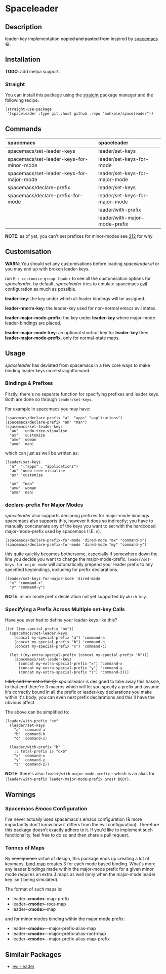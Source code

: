 # Spaceleader
## Description
leader-key implementation ~~copied and pasted from~~ inspired by
[spacemacs](https://github.com/syl20bnr/spacemacs) :grinning:.

## Installation
**TODO**: add melpa support.

### Straight
You can install this package using the [straight][straight] package manager and the
following recipe.

[straight]: https://github.com/raxod502/straight.el

```elisp
(straight-use-package
 '(spaceleader :type git :host github :repo "mohkale/spaceleader"))
```

## Commands
| spacemacs                                | spaceleader                    |
|:-----------------------------------------|:-------------------------------|
| spacemacs/set-leader-keys                | leader/set-keys                |
| spacemacs/set-leader-keys-for-minor-mode | leader/set-keys-for-mode       |
| spacemacs/set-leader-keys-for-major-mode | leader/set-keys-for-major-mode |
| spacemacs/declare-prefix                 | leader/set-keys                |
| spacemacs/declare-prefix-for-mode        | leader/set-keys-for-major-mode |
|                                          | leader/with-prefix             |
|                                          | leader/with-major-mode-prefix  |

**NOTE**: as of yet, you can't set prefixes for minor-modes see
[212](https://github.com/justbur/emacs-which-key/issues/212) for why.

## Customisation
**WARN**: You should set any customisations before loading *spaceleader.el* or you may
end up with broken leader-keys.

run `M-: customize-group leader` to see all the customisation options for *spaceleader*.
by default, *spaceleader* tries to emulate spacemacs [evil](https://github.com/emacs-evil/evil)
configuration as much as possible.

**leader-key**: the key under which all leader bindings will be assigned.

**leader-nnorm-key**: the leader-key used for non-normal emacs evil states.

**leader-major-mode-prefix**: the key under **leader-key** where major-mode leader-bindings are placed.

**leader-major-mode-key**: an optional shortcut key for **leader-key** then **leader-major-mode-prefix**.
only for normal-state maps.

## Usage
*spaceleader* has deviated from spacemacs in a few core ways to make binding leader
keys more straightforward.

### Bindings &amp; Prefixes
Firstly, there's no seperate function for specifying prefixes and leader keys. Both
are done so through `leader/set-keys`.

For example in spacemacs you may have:

```elisp
(spacemacs/declare-prefix "a"  "apps" "applications")
(spacemacs/declare-prefix "am" "man")
(spacemacs/set-leader-keys
  "au"  'undo-tree-visualise
  "ax"  'customize
  "amw" 'woman
  "amm" 'man)
```

which can just as well be written as:

```elisp
(leader/set-keys
  "a"  '("apps" . "applications")
  "au" 'undo-tree-visualise
  "ax" 'customize

  "am"  "man"
  "amw" 'woman
  "amm" 'man)
```

### declare-prefix For Major Modes
*spaceleader* also supports declaring prefixes for major-mode bindings. spacemacs
also supports this, however it does so indirectly; you have to manually concatenate
any of the keys you want to set with the hardcoded major-mode-prefix used by spacemacs
(I.E. `m`).

```elisp
(spacemacs/declare-prefix-for-mode 'dired-mode "mx" "command-x")
(spacemacs/declare-prefix-for-mode 'dired-mode "my" "command-y")
```

this quite quickly becomes bothersome, especially if somewhere down the line you decide you want to
change the major-mode-prefix. `leader/set-keys-for-major-mode` will automatically prepend your leader
prefix to any specified keybindings, including for prefix declarations.

```elisp
(leader/set-keys-for-major-mode 'dired-mode
  "x" "command-x"
  "y" "command-y")
```

**NOTE**: minor mode prefix decleration not yet supported by `which-key`.

### Specifying a Prefix Across Multiple set-key Calls
Have you ever had to define your leader-keys like this?

```elisp
(let ((my-special-prefix "ox"))
  (spacemacs/set-leader-keys
    (concat my-special-prefix "a") 'command-a
    (concat my-special-prefix "b") 'command-b
    (concat my-special-prefix "c") 'command-c)

  (let ((my-extra-special-prefix (concat my-special-prefix "b")))
    (spacemacs/set-leader-keys
      (concat my-extra-special-prefix "x") 'command-x
      (concat my-extra-special-prefix "y") 'command-y
      (concat my-extra-special-prefix "z") 'command-z)))
```

~~I did, and I'm not a fan :cry:.~~ *spaceleader* is designed to take away this hassle, to that
end there're 3 macros which will let you specify a prefix and assume it's correctly bound in
all the prefix or leader-key declarations you make within it's body; you can even nest prefix
declarations and this'll have the obvious affect.

The above can be simplified to:

```elisp
(leader/with-prefix "ox"
  (leader/set-keys
    "a" 'command-a
    "b" 'command-b
    "c" 'command-c)

  (leader/with-prefix "b"
    ;; total-prefix is "oxb"
    "x" 'command-x
    "y" 'command-y
    "z" 'command-z))
```

**NOTE**: there's also: `leader/with-major-mode-prefix` - which is an alias for
`(leader/with-prefix leader-major-mode-prefix &rest BODY)`.

## Warnings
### Spacemacs *Emacs* Configuration
I've never actually used spacemacs's emacs configuration (& more importantly don't know how
it differs from the evil configuration). Therefore this package doesn't exactly adhere to it.
If you'd like to implement such functionality, feel free to do so and then share a pull request.

### Tonnes of Maps
By ~~consquence~~ virtue of design, this package ends up creating a lot of keymaps.
[bind-map][emacs-bind-map] creates 3 for each mode based binding. What's more any leader
bindings made within the major-mode prefix for a given minor mode requires an extra 3 maps
as well (only when the major-mode leader key isn't being simulated).

The format of such maps is:
- leader-**&lt;mode&gt;**-map-prefix
- leader-**&lt;mode&gt;**-root-map
- leader-**&lt;mode&gt;**-map

and for minor modes binding within the major mode prefix:
- leader-**&lt;mode&gt;**--major-prefix-alias-map
- leader-**&lt;mode&gt;**--major-prefix-alias-root-map
- leader-**&lt;mode&gt;**--major-prefix-alias-map-prefix

[emacs-bind-map]: https://github.com/justbur/emacs-bind-map

## Similair Packages
- [evil-leader](https://github.com/cofi/evil-leader)
